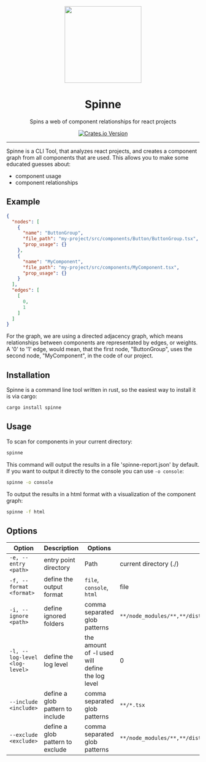 <p align="center">
<img src="https://i.imghippo.com/files/wZYd5959gc.png" height="200">
</p>

<h1 align="center">
  Spinne
</h1>
<p align="center">
Spins a web of component relationships for react projects
</p>
<p align="center">
  <a href="https://crates.io/crates/spinne"><img alt="Crates.io Version" src="https://img.shields.io/crates/v/spinne?style=for-the-badge&label=%20"></a>
</p>

---

Spinne is a CLI Tool, that analyzes react projects, and creates a component graph from all components that are used. This allows you to make some educated guesses about:
- component usage
- component relationships

## Example

```json
{
  "nodes": [
    {
      "name": "ButtonGroup",
      "file_path": "my-project/src/components/Button/ButtonGroup.tsx",
      "prop_usage": {}
    },
    {
      "name": "MyComponent",
      "file_path": "my-project/src/components/MyComponent.tsx",
      "prop_usage": {}
    }
  ],
  "edges": [
    [
      0,
      1
    ]
  ]
}
```

For the graph, we are using a directed adjacency graph, which means relationships between components are representated by edges, or weights.
A '0' to '1' edge, would mean, that the first node, "ButtonGroup", uses the second node, "MyComponent", in the code of our project.

## Installation

Spinne is a command line tool written in rust, so the easiest way to install it is via cargo:

```bash
cargo install spinne
```

## Usage

To scan for components in your current directory:

```bash
spinne
```

This command will output the results in a file 'spinne-report.json' by default.
If you want to output it directly to the console you can use `-o console`:

```bash
spinne -o console
```

To output the results in a html format with a visualization of the component graph:

```bash
spinne -f html
```

## Options

| Option | Description | Options | Default |
| --- | --- | --- | --- |
| `-e, --entry <path>` | entry point directory | Path | current directory (./) |
| `-f, --format <format>` | define the output format | `file`, `console`, `html` | file |
| `-i, --ignore <path>` | define ignored folders | comma separated glob patterns | `**/node_modules/**,**/dist/**,**/build/**` |
| `-l, --log-level <log-level>` | define the log level | the amount of -l used will define the log level | 0 |
| `--include <include>` | define a glob pattern to include | comma separated glob patterns | `**/*.tsx` |
| `--exclude <exclude>` | define a glob pattern to exclude | comma separated glob patterns | `**/node_modules/**,**/dist/**,**/build/**,**/*.stories.tsx,**/*.test.tsx` |
